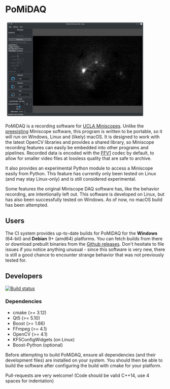 PoMiDAQ
=========

[![PoMiDAQ Screenshot](contrib/screenshots/v0.2.0_recording_sample.png "PoMiDAQ on Linux")](https://github.com/bothlab/pomidaq/tree/master/contrib/screenshots)

PoMiDAQ is a recording software for [UCLA Miniscopes](http://miniscope.org/index.php/Main_Page).
Unlike the [preexisting](https://github.com/daharoni/Miniscope_DAQ_Software) Miniscope software, this program
is written to be portable, so it will run on Windows, Linux and (likely) macOS.
It is designed to work with the latest OpenCV libraries and provides a shared library, so Miniscope recording
features can easily be embedded into other programs and pipelines.
Recorded data is encoded with the [FFV1](https://en.wikipedia.org/wiki/FFV1) codec by default, to allow for
smaller video files at lossless quality that are safe to archive.

It also provides an experimental Python module to access a Miniscope easily from Python. This feature has
currently only been tested on Linux (and may stay Linux-only) and is still considered experimental.

Some features the original Miniscope DAQ software has, like the behavior recording, are intentionally left out.
This software is developed on Linux, but has also been successfully tested on Windows. As of now, no macOS build
has been attempted.

## Users

The CI system provides up-to-date builds for PoMiDAQ for the **Windows** (64-bit) and **Debian** 9+ (amd64) platforms.
You can fetch builds from there or download prebuilt binaries from the [Github releases](https://github.com/bothlab/pomidaq/releases).
Don't hesitate to file issues if you notice anything unusual - since this software is very new, there is
still a good chance to encounter strange behavior that was not previously tested for.

## Developers

[![Build status](https://ci.appveyor.com/api/projects/status/qol41r02heuyifsw/branch/master?svg=true)](https://ci.appveyor.com/project/ximion/pomidaq/branch/master)

### Dependencies

 * cmake (>= 3.12)
 * Qt5 (>= 5.10)
 * Boost (>= 1.66)
 * FFmpeg (>= 4.1)
 * OpenCV (>= 4.1)
 * KF5ConfigWidgets (on Linux)
 * Boost-Python (optional)

Before attempting to build PoMiDAQ, ensure all dependencies (and their development files) are installed on your system.
You should then be able to build the software after configuring the build with cmake for your platform.

Pull-requests are very welcome! (Code should be valid C++14, use 4 spaces for indentation)
